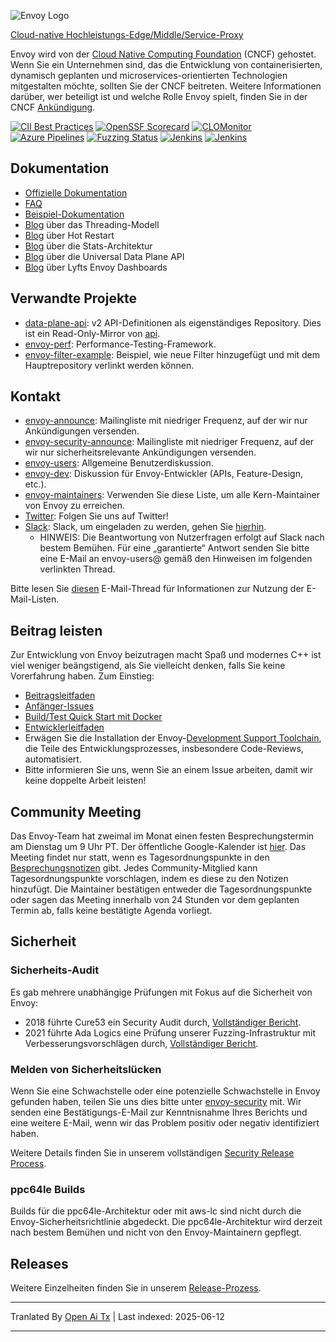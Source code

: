 ![Envoy Logo](https://github.com/envoyproxy/artwork/blob/main/PNG/Envoy_Logo_Final_PANTONE.png)

[Cloud-native Hochleistungs-Edge/Middle/Service-Proxy](https://www.envoyproxy.io/)

Envoy wird von der [Cloud Native Computing Foundation](https://cncf.io) (CNCF) gehostet. Wenn Sie ein
Unternehmen sind, das die Entwicklung von containerisierten, dynamisch geplanten und
microservices-orientierten Technologien mitgestalten möchte, sollten Sie der CNCF beitreten. Weitere Informationen darüber, wer beteiligt ist und welche Rolle Envoy spielt, finden Sie in der CNCF
[Ankündigung](https://www.cncf.io/blog/2017/09/13/cncf-hosts-envoy/).

[![CII Best Practices](https://bestpractices.coreinfrastructure.org/projects/1266/badge)](https://bestpractices.coreinfrastructure.org/projects/1266)
[![OpenSSF Scorecard](https://api.securityscorecards.dev/projects/github.com/envoyproxy/envoy/badge)](https://securityscorecards.dev/viewer/?uri=github.com/envoyproxy/envoy)
[![CLOMonitor](https://img.shields.io/endpoint?url=https://clomonitor.io/api/projects/cncf/envoy/badge)](https://clomonitor.io/projects/cncf/envoy)
[![Azure Pipelines](https://dev.azure.com/cncf/envoy/_apis/build/status/11?branchName=main)](https://dev.azure.com/cncf/envoy/_build/latest?definitionId=11&branchName=main)
[![Fuzzing Status](https://oss-fuzz-build-logs.storage.googleapis.com/badges/envoy.svg)](https://bugs.chromium.org/p/oss-fuzz/issues/list?sort=-opened&can=1&q=proj:envoy)
[![Jenkins](https://powerci.osuosl.org/buildStatus/icon?job=build-envoy-static-master&subject=ppc64le%20build)](https://powerci.osuosl.org/job/build-envoy-static-master/)
[![Jenkins](https://ibmz-ci.osuosl.org/buildStatus/icon?job=Envoy_IBMZ_CI&subject=s390x%20build)](https://ibmz-ci.osuosl.org/job/Envoy_IBMZ_CI/)

## Dokumentation

* [Offizielle Dokumentation](https://www.envoyproxy.io/)
* [FAQ](https://www.envoyproxy.io/docs/envoy/latest/faq/overview)
* [Beispiel-Dokumentation](https://github.com/envoyproxy/examples/)
* [Blog](https://medium.com/@mattklein123/envoy-threading-model-a8d44b922310) über das Threading-Modell
* [Blog](https://medium.com/@mattklein123/envoy-hot-restart-1d16b14555b5) über Hot Restart
* [Blog](https://medium.com/@mattklein123/envoy-stats-b65c7f363342) über die Stats-Architektur
* [Blog](https://medium.com/@mattklein123/the-universal-data-plane-api-d15cec7a) über die Universal Data Plane API
* [Blog](https://medium.com/@mattklein123/lyfts-envoy-dashboards-5c91738816b1) über Lyfts Envoy Dashboards

## Verwandte Projekte

* [data-plane-api](https://github.com/envoyproxy/data-plane-api): v2 API-Definitionen als eigenständiges
  Repository. Dies ist ein Read-Only-Mirror von [api](https://raw.githubusercontent.com/envoyproxy/envoy/main/api/).
* [envoy-perf](https://github.com/envoyproxy/envoy-perf): Performance-Testing-Framework.
* [envoy-filter-example](https://github.com/envoyproxy/envoy-filter-example): Beispiel, wie neue Filter hinzugefügt
  und mit dem Hauptrepository verlinkt werden können.

## Kontakt

* [envoy-announce](https://groups.google.com/forum/#!forum/envoy-announce): Mailingliste mit niedriger Frequenz,
  auf der wir nur Ankündigungen versenden.
* [envoy-security-announce](https://groups.google.com/forum/#!forum/envoy-security-announce): Mailingliste mit niedriger Frequenz,
  auf der wir nur sicherheitsrelevante Ankündigungen versenden.
* [envoy-users](https://groups.google.com/forum/#!forum/envoy-users): Allgemeine Benutzerdiskussion.
* [envoy-dev](https://groups.google.com/forum/#!forum/envoy-dev): Diskussion für Envoy-Entwickler (APIs,
  Feature-Design, etc.).
* [envoy-maintainers](https://groups.google.com/forum/#!forum/envoy-maintainers): Verwenden Sie diese Liste,
  um alle Kern-Maintainer von Envoy zu erreichen.
* [Twitter](https://twitter.com/EnvoyProxy/): Folgen Sie uns auf Twitter!
* [Slack](https://envoyproxy.slack.com/): Slack, um eingeladen zu werden, gehen Sie [hierhin](https://communityinviter.com/apps/envoyproxy/envoy).
  * HINWEIS: Die Beantwortung von Nutzerfragen erfolgt auf Slack nach bestem Bemühen. Für eine „garantierte“ Antwort senden Sie bitte eine E-Mail
    an envoy-users@ gemäß den Hinweisen im folgenden verlinkten Thread.

Bitte lesen Sie [diesen](https://groups.google.com/forum/#!topic/envoy-announce/l9zjYsnS3TY) E-Mail-Thread
für Informationen zur Nutzung der E-Mail-Listen.

## Beitrag leisten

Zur Entwicklung von Envoy beizutragen macht Spaß und modernes C++ ist viel weniger beängstigend, als Sie vielleicht denken, falls Sie keine Vorerfahrung haben. Zum Einstieg:

* [Beitragsleitfaden](https://raw.githubusercontent.com/envoyproxy/envoy/main/CONTRIBUTING.md)
* [Anfänger-Issues](https://github.com/envoyproxy/envoy/issues?q=is%3Aopen+is%3Aissue+label%3Abeginner)
* [Build/Test Quick Start mit Docker](https://raw.githubusercontent.com/envoyproxy/envoy/main/ci#building-and-running-tests-as-a-developer)
* [Entwicklerleitfaden](https://raw.githubusercontent.com/envoyproxy/envoy/main/DEVELOPER.md)
* Erwägen Sie die Installation der Envoy-[Development Support Toolchain](https://github.com/envoyproxy/envoy/blob/main/support/README.md), die Teile des Entwicklungsprozesses, insbesondere Code-Reviews, automatisiert.
* Bitte informieren Sie uns, wenn Sie an einem Issue arbeiten, damit wir keine doppelte Arbeit leisten!

## Community Meeting

Das Envoy-Team hat zweimal im Monat einen festen Besprechungstermin am Dienstag um 9 Uhr PT. Der öffentliche
Google-Kalender ist [hier](https://goo.gl/PkDijT). Das Meeting findet nur statt,
wenn es Tagesordnungspunkte in den [Besprechungsnotizen](https://goo.gl/5Cergb) gibt.
Jedes Community-Mitglied kann Tagesordnungspunkte vorschlagen, indem es diese zu den Notizen hinzufügt.
Die Maintainer bestätigen entweder die Tagesordnungspunkte oder sagen das Meeting innerhalb von 24 Stunden
vor dem geplanten Termin ab, falls keine bestätigte Agenda vorliegt.

## Sicherheit

### Sicherheits-Audit

Es gab mehrere unabhängige Prüfungen mit Fokus auf die Sicherheit von Envoy:
* 2018 führte Cure53 ein Security Audit durch, [Vollständiger Bericht](https://raw.githubusercontent.com/envoyproxy/envoy/main/docs/security/audit_cure53_2018.pdf).
* 2021 führte Ada Logics eine Prüfung unserer Fuzzing-Infrastruktur mit Verbesserungsvorschlägen durch, [Vollständiger Bericht](https://raw.githubusercontent.com/envoyproxy/envoy/main/docs/security/audit_fuzzer_adalogics_2021.pdf).

### Melden von Sicherheitslücken

Wenn Sie eine Schwachstelle oder eine potenzielle Schwachstelle in Envoy gefunden haben, teilen Sie uns dies bitte unter
[envoy-security](mailto:envoy-security@googlegroups.com) mit. Wir senden eine Bestätigungs-E-Mail
zur Kenntnisnahme Ihres Berichts und eine weitere E-Mail, wenn wir das Problem
positiv oder negativ identifiziert haben.

Weitere Details finden Sie in unserem vollständigen [Security Release Process](https://raw.githubusercontent.com/envoyproxy/envoy/main/SECURITY.md).

### ppc64le Builds

Builds für die ppc64le-Architektur oder mit aws-lc sind nicht durch die Envoy-Sicherheitsrichtlinie abgedeckt. Die ppc64le-Architektur wird derzeit nach bestem Bemühen und nicht von den Envoy-Maintainern gepflegt.

## Releases

Weitere Einzelheiten finden Sie in unserem [Release-Prozess](https://github.com/envoyproxy/envoy/blob/main/RELEASES.md).


---

Tranlated By [Open Ai Tx](https://github.com/OpenAiTx/OpenAiTx) | Last indexed: 2025-06-12

---